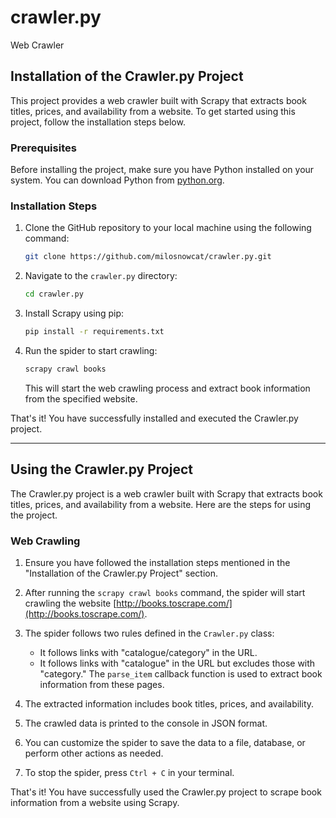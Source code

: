 # crawler.py
 Web Crawler

## Installation of the Crawler.py Project

This project provides a web crawler built with Scrapy that extracts book titles, prices, and availability from a website. To get started using this project, follow the installation steps below.

### Prerequisites

Before installing the project, make sure you have Python installed on your system. You can download Python from [python.org](https://www.python.org/downloads/).

### Installation Steps

1. Clone the GitHub repository to your local machine using the following command:

   ```bash
   git clone https://github.com/milosnowcat/crawler.py.git
   ```

2. Navigate to the `crawler.py` directory:

   ```bash
   cd crawler.py
   ```

3. Install Scrapy using pip:

   ```bash
   pip install -r requirements.txt
   ```

4. Run the spider to start crawling:

   ```bash
   scrapy crawl books
   ```

   This will start the web crawling process and extract book information from the specified website.

That's it! You have successfully installed and executed the Crawler.py project.

---

## Using the Crawler.py Project

The Crawler.py project is a web crawler built with Scrapy that extracts book titles, prices, and availability from a website. Here are the steps for using the project.

### Web Crawling

1. Ensure you have followed the installation steps mentioned in the "Installation of the Crawler.py Project" section.

2. After running the `scrapy crawl books` command, the spider will start crawling the website [http://books.toscrape.com/](http://books.toscrape.com/).

3. The spider follows two rules defined in the `Crawler.py` class:
   - It follows links with "catalogue/category" in the URL.
   - It follows links with "catalogue" in the URL but excludes those with "category." The `parse_item` callback function is used to extract book information from these pages.

4. The extracted information includes book titles, prices, and availability.

5. The crawled data is printed to the console in JSON format.

6. You can customize the spider to save the data to a file, database, or perform other actions as needed.

7. To stop the spider, press `Ctrl + C` in your terminal.

That's it! You have successfully used the Crawler.py project to scrape book information from a website using Scrapy.
